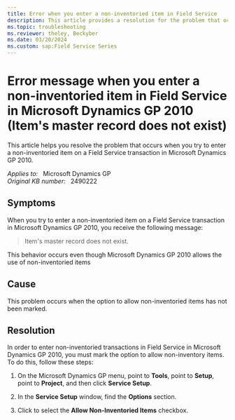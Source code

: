 ```yaml
---
title: Error when you enter a non-inventoried item in Field Service
description: This article provides a resolution for the problem that occurs when you try to enter a non-inventoried item on a Field Service transaction in Microsoft Dynamics GP 2010.
ms.topic: troubleshooting
ms.reviewer: theley, Beckyber
ms.date: 03/20/2024
ms.custom: sap:Field Service Series
---
```

# Error message when you enter a non-inventoried item in Field Service in Microsoft Dynamics GP 2010 (Item's master record does not exist)

This article helps you resolve the problem that occurs when you try to enter a non-inventoried item on a Field Service transaction in Microsoft Dynamics GP 2010.

_Applies to:_ &nbsp; Microsoft Dynamics GP  
_Original KB number:_ &nbsp; 2490222

## Symptoms

When you try to enter a non-inventoried item on a Field Service transaction in Microsoft Dynamics GP 2010, you receive the following message:

> Item's master record does not exist.

This behavior occurs even though Microsoft Dynamics GP 2010 allows the use of non-inventoried items

## Cause

This problem occurs when the option to allow non-inventoried items has not been marked.

## Resolution

In order to enter non-inventoried transactions in Field Service in Microsoft Dynamics GP 2010, you must mark the option to allow non-inventory items. To do this, follow these steps:

1. On the Microsoft Dynamics GP menu, point to **Tools**, point to **Setup**, point to **Project**, and then click **Service Setup**.

2. In the **Service Setup** window, find the **Options** section.

3. Click to select the **Allow Non-Inventoried Items** checkbox.
